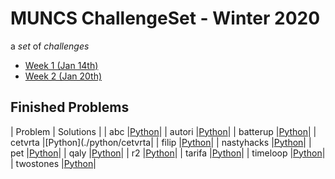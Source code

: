 # MUNCS ChallengeSet - Winter 2020

a _set_ of _challenges_

- [Week 1 (Jan 14th)](./week-01)
- [Week 2 (Jan 20th)](./week-02)

## Finished Problems
| Problem    | Solutions            |
| abc        |[Python](./python/abc)|
| autori     |[Python](./python/autori)|
| batterup   |[Python](./python/batterup)|
| cetvrta    |[Python](./python/cetvrta|
| filip      |[Python](./python/filip)|
| nastyhacks |[Python](./python/nastyhacks)|
| pet        |[Python](./python/pet)|
| qaly       |[Python](./python/qaly)|
| r2         |[Python](./python/r2)|
| tarifa     |[Python](./python/tarifa)|
| timeloop   |[Python](./python/timeloop)|
| twostones  |[Python](./python/twostones)|
